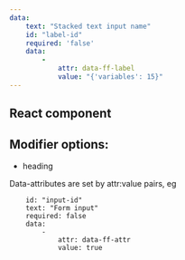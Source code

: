 ```yaml
---
data:
    text: "Stacked text input name"
    id: "label-id"
    required: 'false'
    data: 
        -
            attr: data-ff-label
            value: "{'variables': 15}"
---
```


## React component

<div data-ff_module-form-label="" ></div>


## Modifier options:

- heading


Data-attributes are set by attr:value pairs, eg
```
    id: "input-id"
    text: "Form input"
    required: false
    data:
        -
            attr: data-ff-attr
            value: true
```
